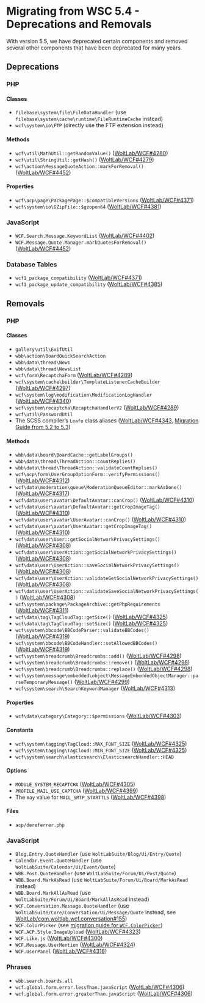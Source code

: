 # Migrating from WSC 5.4 - Deprecations and Removals

With version 5.5, we have deprecated certain components and removed several other components that have been deprecated for many years.



## Deprecations

### PHP

#### Classes

- `filebase\system\file\FileDataHandler` (use `filebase\system\cache\runtime\FileRuntimeCache` instead)
- `wcf\system\io\FTP` (directly use the FTP extension instead)

#### Methods

- `wcf\util\MathUtil::getRandomValue()` ([WoltLab/WCF#4280](https://github.com/WoltLab/WCF/pull/4280))
- `wcf\util\StringUtil::getHash()` ([WoltLab/WCF#4279](https://github.com/WoltLab/WCF/pull/4279))
- `wcf\action\MessageQuoteAction::markForRemoval()` ([WoltLab/WCF#4452](https://github.com/WoltLab/WCF/pull/4452))

#### Properties

- `wcf\acp\page\PackagePage::$compatibleVersions` ([WoltLab/WCF#4371](https://github.com/WoltLab/WCF/pull/4371))
- `wcf\system\io\GZipFile::$gzopen64` ([WoltLab/WCF#4381](https://github.com/WoltLab/WCF/pull/4381))

### JavaScript

- `WCF.Search.Message.KeywordList` ([WoltLab/WCF#4402](https://github.com/WoltLab/WCF/pull/4402))
- `WCF.Message.Quote.Manager.markQuotesForRemoval()` ([WoltLab/WCF#4452](https://github.com/WoltLab/WCF/pull/4452))

### Database Tables

- `wcf1_package_compatibility` ([WoltLab/WCF#4371](https://github.com/WoltLab/WCF/pull/4371))
- `wcf1_package_update_compatibility` ([WoltLab/WCF#4385](https://github.com/WoltLab/WCF/pull/4385))


## Removals

### PHP

#### Classes

- `gallery\util\ExifUtil`
- `wbb\action\BoardQuickSearchAction`
- `wbb\data\thread\News`
- `wbb\data\thread\NewsList`
- `wcf\form\RecaptchaForm` ([WoltLab/WCF#4289](https://github.com/WoltLab/WCF/pull/4289))
- `wcf\system\cache\builder\TemplateListenerCacheBuilder` ([WoltLab/WCF#4297](https://github.com/WoltLab/WCF/pull/4297))
- `wcf\system\log\modification\ModificationLogHandler` ([WoltLab/WCF#4340](https://github.com/WoltLab/WCF/pull/4340))
- `wcf\system\recaptcha\RecaptchaHandlerV2` ([WoltLab/WCF#4289](https://github.com/WoltLab/WCF/pull/4289))
- `wcf\util\PasswordUtil`
- The SCSS compiler’s `Leafo` class aliases ([WoltLab/WCF#4343](https://github.com/WoltLab/WCF/pull/4343), [Migration Guide from 5.2 to 5.3](../wsc52/libraries.md))

#### Methods

- `wbb\data\board\BoardCache::getLabelGroups()`
- `wbb\data\thread\ThreadAction::countReplies()`
- `wbb\data\thread\ThreadAction::validateCountReplies()`
- `wcf\acp\form\UserGroupOptionForm::verifyPermissions()` ([WoltLab/WCF#4312](https://github.com/WoltLab/WCF/pull/4312))
- `wcf\data\moderation\queue\ModerationQueueEditor::markAsDone()` ([WoltLab/WCF#4317](https://github.com/WoltLab/WCF/pull/4317))
- `wcf\data\user\avatar\DefaultAvatar::canCrop()` ([WoltLab/WCF#4310](https://github.com/WoltLab/WCF/pull/4310))
- `wcf\data\user\avatar\DefaultAvatar::getCropImageTag()` ([WoltLab/WCF#4310](https://github.com/WoltLab/WCF/pull/4310))
- `wcf\data\user\avatar\UserAvatar::canCrop()` ([WoltLab/WCF#4310](https://github.com/WoltLab/WCF/pull/4310))
- `wcf\data\user\avatar\UserAvatar::getCropImageTag()` ([WoltLab/WCF#4310](https://github.com/WoltLab/WCF/pull/4310))
- `wcf\data\user\User::getSocialNetworkPrivacySettings()` ([WoltLab/WCF#4308](https://github.com/WoltLab/WCF/pull/4308))
- `wcf\data\user\UserAction::getSocialNetworkPrivacySettings()` ([WoltLab/WCF#4308](https://github.com/WoltLab/WCF/pull/4308))
- `wcf\data\user\UserAction::saveSocialNetworkPrivacySettings()` ([WoltLab/WCF#4308](https://github.com/WoltLab/WCF/pull/4308))
- `wcf\data\user\UserAction::validateGetSocialNetworkPrivacySettings()` ([WoltLab/WCF#4308](https://github.com/WoltLab/WCF/pull/4308))
- `wcf\data\user\UserAction::validateSaveSocialNetworkPrivacySettings()` ([WoltLab/WCF#4308](https://github.com/WoltLab/WCF/pull/4308))
- `wcf\system\package\PackageArchive::getPhpRequirements` ([WoltLab/WCF#4311](https://github.com/WoltLab/WCF/pull/4311))
- `wcf\data\tag\TagCloudTag::getSize()` ([WoltLab/WCF#4325](https://github.com/WoltLab/WCF/pull/4325))
- `wcf\data\tag\TagCloudTag::setSize()` ([WoltLab/WCF#4325](https://github.com/WoltLab/WCF/pull/4325))
- `wcf\system\bbcode\BBCodeParser::validateBBCodes()` ([WoltLab/WCF#4319](https://github.com/WoltLab/WCF/pull/4319))
- `wcf\system\bbcode\BBCodeHandler::setAllowedBBCodes()` ([WoltLab/WCF#4319](https://github.com/WoltLab/WCF/pull/4319))
- `wcf\system\breadcrumb\Breadcrumbs::add()` ([WoltLab/WCF#4298](https://github.com/WoltLab/WCF/pull/4298))
- `wcf\system\breadcrumb\Breadcrumbs::remove()` ([WoltLab/WCF#4298](https://github.com/WoltLab/WCF/pull/4298))
- `wcf\system\breadcrumb\Breadcrumbs::replace()` ([WoltLab/WCF#4298](https://github.com/WoltLab/WCF/pull/4298))
- `wcf\system\message\embedded\object\MessageEmbeddedObjectManager::parseTemporaryMessage()` ([WoltLab/WCF#4299](https://github.com/WoltLab/WCF/pull/4299))
- `wcf\system\search\SearchKeywordManager` ([WoltLab/WCF#4313](https://github.com/WoltLab/WCF/pull/4313))

#### Properties

- `wcf\data\category\Category::$permissions` ([WoltLab/WCF#4303](https://github.com/WoltLab/WCF/pull/4303))

#### Constants

- `wcf\system\tagging\TagCloud::MAX_FONT_SIZE` ([WoltLab/WCF#4325](https://github.com/WoltLab/WCF/pull/4325))
- `wcf\system\tagging\TagCloud::MIN_FONT_SIZE` ([WoltLab/WCF#4325](https://github.com/WoltLab/WCF/pull/4325))
- `wcf\system\search\elasticsearch\ElasticsearchHandler::HEAD`

#### Options

- `MODULE_SYSTEM_RECAPTCHA` ([WoltLab/WCF#4305](https://github.com/WoltLab/WCF/pull/4305))
- `PROFILE_MAIL_USE_CAPTCHA` ([WoltLab/WCF#4399](https://github.com/WoltLab/WCF/pull/4399))
- The `may` value for `MAIL_SMTP_STARTTLS` ([WoltLab/WCF#4398](https://github.com/WoltLab/WCF/pull/4398))

#### Files

- `acp/dereferrer.php`


### JavaScript

- `Blog.Entry.QuoteHandler` (use `WoltLabSuite/Blog/Ui/Entry/Quote`)
- `Calendar.Event.QuoteHandler` (use `WoltLabSuite/Calendar/Ui/Event/Quote`)
- `WBB.Post.QuoteHandler` (use `WoltLabSuite/Forum/Ui/Post/Quote`)
- `WBB.Board.MarkAsRead` (use `WoltLabSuite/Forum/Ui/Board/MarkAsRead` instead)
- `WBB.Board.MarkAllAsRead` (use `WoltLabSuite/Forum/Ui/Board/MarkAllAsRead` instead)
- `WCF.Conversation.Message.QuoteHandler` (use `WoltLabSuite/Core/Conversation/Ui/Message/Quote` instead, see [WoltLab/com.woltlab.wcf.conversation#155](https://github.com/WoltLab/com.woltlab.wcf.conversation/pull/155))
- `WCF.ColorPicker` (see [migration guide for `WCF.ColorPicker`](javascript.md#wcfcolorpicker))
- `WCF.ACP.Style.ImageUpload` ([WoltLab/WCF#4323](https://github.com/WoltLab/WCF/pull/4323))
- `WCF.Like.js` ([WoltLab/WCF#4300](https://github.com/WoltLab/WCF/pull/4300))
- `WCF.Message.UserMention` ([WoltLab/WCF#4324](https://github.com/WoltLab/WCF/pull/4324))
- `WCF.UserPanel` ([WoltLab/WCF#4316](https://github.com/WoltLab/WCF/pull/4316))


### Phrases

- `wbb.search.boards.all`
- `wcf.global.form.error.lessThan.javaScript` ([WoltLab/WCF#4306](https://github.com/WoltLab/WCF/pull/4306))
- `wcf.global.form.error.greaterThan.javaScript` ([WoltLab/WCF#4306](https://github.com/WoltLab/WCF/pull/4306))
